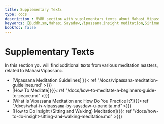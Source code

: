 ```yaml
---
title: Supplementary Texts
type: docs
description : MVMR section with supplementary texts about Mahasi Vipassana (Insight) meditation
keywords: [Buddhism,Mahasi Sayadaw,Vipassana,insight meditation,Sirimangalo, Sayaday U Pandita]
bookToc: false
---
```


# Supplementary Texts

In this section you will find additional texts from various meditation masters, related to Mahasi Vipassana.

- [Vipassana Meditation Guidelines]({{< ref "/docs/vipassana-meditation-guidelines.md" >}})
- [How To Meditate]({{< ref "/docs/how-to-meditate-a-beginners-guide-to-peace.md" >}})
- [What Is Vipassana Meditation and How Do You Practice It?]({{< ref "/docs/what-is-vipassana-by-sayadaw-u-pandita.md" >}})
- [How to Do Insight (Sitting and Walking) Meditation]({{< ref "/docs/how-to-do-insight-sitting-and-walking-meditation.md" >}})